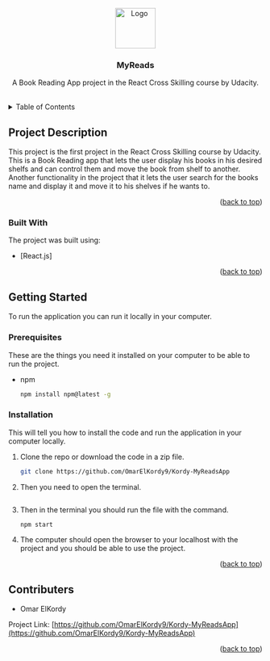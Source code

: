 <div id="top"></div>



<!-- PROJECT LOGO -->
<br />
<div align="center">
  <a href="https://github.com/OmarElKordy9/Kordy-MyReadsApp">
    <img src="./images/text-editor.png" alt="Logo" width="80" height="80">
  </a>

  <h3 align="center">MyReads</h3>

  <p align="center">
    A Book Reading App project in the React Cross Skilling course by Udacity.
    <br />
    <br />
  </p>
</div>



<!-- TABLE OF CONTENTS -->
<details>
  <summary>Table of Contents</summary>
  <ol>
    <li>
      <a href="#ProjectDescription">Project Description</a>
      <ul>
        <li><a href="#built-with">Built With</a></li>
      </ul>
    </li>
    <li>
      <a href="#getting-started">Getting Started</a>
      <ul>
        <li><a href="#prerequisites">Prerequisites</a></li>
        <li><a href="#installation">Installation</a></li>
      </ul>
    </li>
    <li><a href="#contributers">Contributers</a></li>
  </ol>
</details>



<!-- PROJECT DESCRIPTION -->
## Project Description


This project is the first project in the React Cross Skilling course by Udacity. This is a Book Reading app that lets the user display his books in his desired shelfs and can control them and move the book from shelf to another. Another functionality in the project that it lets the user search for the books name and display it and move it to his shelves if he wants to.



<p align="right">(<a href="#top">back to top</a>)</p>



### Built With

The project was built using:

* [React.js]

<p align="right">(<a href="#top">back to top</a>)</p>



<!-- GETTING STARTED -->
## Getting Started

To run the application you can run it locally in your computer.

### Prerequisites

These are the things you need it installed on your computer to be able to run the project.
* npm
  ```sh
  npm install npm@latest -g
  ```

### Installation

This will tell you how to install the code and run the application in your computer locally.

1. Clone the repo or download the code in a zip file.
   ```sh
   git clone https://github.com/OmarElKordy9/Kordy-MyReadsApp
   ```
2. Then you need to open the terminal.
   ```
3. Then in the  terminal you should run the file with the command.
   ```sh
   npm start
   ```
4. The computer should open the browser to your localhost with the project and you should be able to use the project.

<p align="right">(<a href="#top">back to top</a>)</p>


<!-- Contributers -->
## Contributers
<span id="contributers"></span>

- Omar ElKordy

Project Link: [https://github.com/OmarElKordy9/Kordy-MyReadsApp](https://github.com/OmarElKordy9/Kordy-MyReadsApp)

<p align="right">(<a href="#top">back to top</a>)</p>
